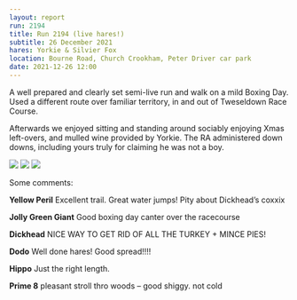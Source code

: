 ```yaml
---
layout: report
run: 2194
title: Run 2194 (live hares!)
subtitle: 26 December 2021
hares: Yorkie & Silvier Fox
location: Bourne Road, Church Crookham, Peter Driver car park
date: 2021-12-26 12:00
---
```

A well prepared and clearly set semi-live run and walk on a mild Boxing Day. Used a different route over familiar territory, in and out of Tweseldown Race Course.

Afterwards we enjoyed sitting and standing around sociably enjoying Xmas left-overs, and mulled wine provided by Yorkie. The RA administered down downs, including yours truly for claiming he was not a boy.

<img src="{{ '/assets/img/scribe/2194/2194-1.jpg' | prepend: site.baseurl }}" class="post-img">
<img src="{{ '/assets/img/scribe/2194/2194-2.jpg' | prepend: site.baseurl }}" class="post-img">
<img src="{{ '/assets/img/scribe/2194/2194-3.jpg' | prepend: site.baseurl }}" class="post-img">

Some comments:

__Yellow Peril__ Excellent trail. Great water jumps! Pity about Dickhead’s coxxix
	
__Jolly Green Giant__ Good boxing day canter over the racecourse
	
__Dickhead__ NICE WAY TO GET RID OF ALL THE TURKEY + MINCE PIES!
	
__Dodo__ Well done hares! Good spread!!!!
	
__Hippo__ Just the right length.
	
__Prime 8__	 pleasant stroll thro woods – good shiggy. not cold



